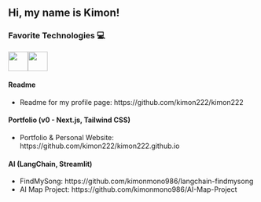 ## Hi, my name is Kimon!

### Favorite Technologies 💻 

<div style="display: flex; flex-wrap: wrap;">
  <img src="https://cdn.jsdelivr.net/gh/devicons/devicon/icons/python/python-original.svg" width="40" height="40" />
  <img src="https://cdn.jsdelivr.net/gh/devicons/devicon/icons/mysql/mysql-original.svg" width="40" height="40" />
</div>

#### Readme
<ul>
  <li>Readme for my profile page: https://github.com/kimon222/kimon222</li>
</ul>

#### Portfolio (v0 - Next.js, Tailwind CSS)
<ul>
  <li>Portfolio & Personal Website: https://github.com/kimon222/kimon222.github.io</li>
</ul>

#### AI (LangChain, Streamlit)
<ul>
  <li>FindMySong: https://github.com/kimonmono986/langchain-findmysong</li>
  <li>AI Map Project: https://github.com/kimonmono986/AI-Map-Project</li>
</ul>

<!--
**kimonmono986/kimonmono986** is a ✨ _special_ ✨ repository because its `README.md` (this file) appears on your GitHub profile.

Here are some ideas to get you started:

- 🔭 I’m currently working on ...
- 🌱 I’m currently learning ...
- 👯 I’m looking to collaborate on ...
- 🤔 I’m looking for help with ...
- 💬 Ask me about ...
- 📫 How to reach me: ...
- 😄 Pronouns: ...
- ⚡ Fun fact: ...
-->
